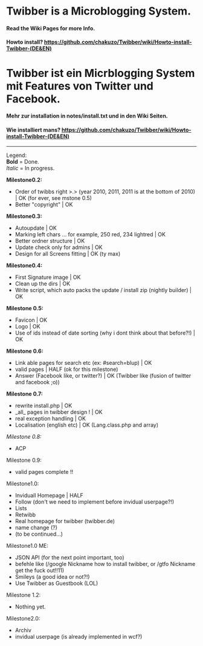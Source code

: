 #  Twibber is a Microblogging System.

#### Read the Wiki Pages for more Info.
#### Howto install? <https://github.com/chakuzo/Twibber/wiki/Howto-install-Twibber-(DE&EN)>

# Twibber ist ein Micrblogging System mit Features von Twitter und Facebook.

#### Mehr zur installation in notes/install.txt und in den Wiki Seiten.
#### Wie installiert mans? <https://github.com/chakuzo/Twibber/wiki/Howto-install-Twibber-(DE&EN)>

<hr>

Legend:<br>
**Bold** = Done.<br>
_Italic_ = In progress.<br>

**Milestone0.2:**
<ul>
<li>Order of twibbs right >.> (year 2010, 2011, 2011 is at the bottom of 2010) | OK (for ever, see mstone 0.5)
<li>Better "copyright" | OK
</ul>

**Milestone0.3:**
<ul>
<li>Autoupdate | OK
<li>Marking left chars ... for example, 250 red, 234 lightred | OK
<li>Better ordner structure | OK
<li>Update check only for admins | OK
<li>Design for all Screens fitting | OK (ty max)
</ul>

**Milestone0.4:**
<ul>
<li>First Signature image | OK
<li>Clean up the dirs | OK
<li>Write script, which auto packs the update / install zip (nightly builder) | OK
</ul>

**Milestone 0.5:**
<ul>
<li>Favicon | OK
<li>Logo | OK
<li>Use of ids instead of date sorting (why i dont think about that before?!) | OK
</ul>

**Milestone 0.6:**
<ul>
<li>Link able pages for search etc (ex: #search=blup) | OK
<li>valid pages | HALF (ok for this milestone)
<li>Answer (Facebook like, or twitter?) | OK (Twibber like (fusion of twitter and facebook ;o))
</ul>

**Milestone 0.7:**
<ul>
<li>rewrite install.php | OK
<li>_all_ pages in twibber design ! | OK
<li>real exception handling | OK
<li>Localisation (english etc) | OK (Lang.class.php and array)
</ul>

_Milestone 0.8:_
<ul>
<li>ACP
</ul>

Milestone 0.9:
<ul>
<li>valid pages complete !!
</ul>

Milestone1.0:
<ul>
<li>Inviduall Homepage | HALF
<li>Follow (don't we need to implement before invidual userpage?!)
<li>Lists
<li>Retwibb
<li>Real homepage for twibber (twibber.de)
<li>name change (?)
<li>(to be continued...)
</ul>

Milestone1.0 ME:
<ul>
<li>JSON API (for the next point important, too)
<li>befehle like (/google Nickname how to install twibber, or /gtfo Nickname get the fuck out!!11)
<li>Smileys (a good idea or not?!)
<li>Use Twibber as Guestbook (LOL)
</ul>

Milestone 1.2:
<ul>
<li>Nothing yet.
</ul>

Milestone2.0:
<ul>
<li>Archiv
<li>invidual userpage (is already implemented in wcf?)
</ul>